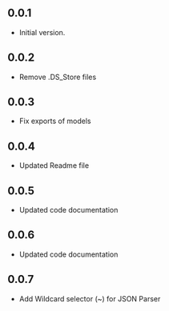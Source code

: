 ## 0.0.1

- Initial version.

## 0.0.2

- Remove .DS_Store files

## 0.0.3

- Fix exports of models

## 0.0.4

- Updated Readme file

## 0.0.5

- Updated code documentation

## 0.0.6

- Updated code documentation

## 0.0.7

- Add Wildcard selector (~) for JSON Parser 